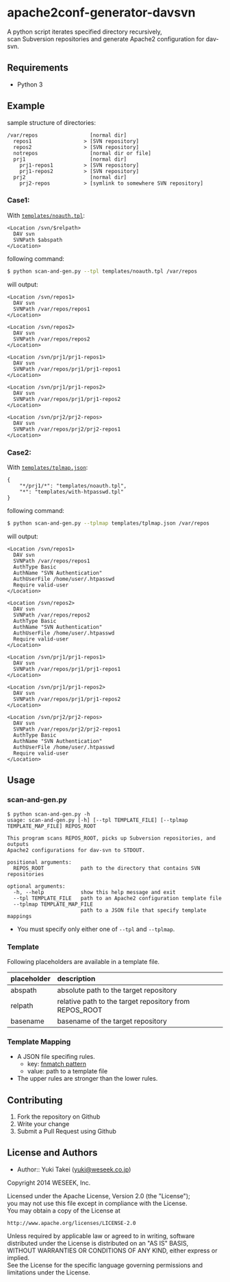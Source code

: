 apache2conf-generator-davsvn
=============================

A python script iterates specified directory recursively,  
scan Subversion repositories and generate Apache2 configuration for dav-svn.

Requirements
------------

* Python 3


Example
-------

sample structure of directories:

```
/var/repos                 [normal dir]
  repos1                 > [SVN repository]
  repos2                 > [SVN repository]
  notrepos                 [normal dir or file]
  prj1                     [normal dir]
    prj1-repos1          > [SVN repository]
    prj1-repos2          > [SVN repository]
  prj2                     [normal dir]
    prj2-repos           > [symlink to somewhere SVN repository]
```

### Case1:

With [`templates/noauth.tpl`](https://github.com/weseek/apache2conf-generator-davsvn/blob/master/templates/noauth.tpl):

```
<Location /svn/$relpath>
  DAV svn
  SVNPath $abspath
</Location>
```

following command:

```bash
$ python scan-and-gen.py --tpl templates/noauth.tpl /var/repos
```

will output:

```
<Location /svn/repos1>
  DAV svn
  SVNPath /var/repos/repos1
</Location>

<Location /svn/repos2>
  DAV svn
  SVNPath /var/repos/repos2
</Location>

<Location /svn/prj1/prj1-repos1>
  DAV svn
  SVNPath /var/repos/prj1/prj1-repos1
</Location>

<Location /svn/prj1/prj1-repos2>
  DAV svn
  SVNPath /var/repos/prj1/prj1-repos2
</Location>

<Location /svn/prj2/prj2-repos>
  DAV svn
  SVNPath /var/repos/prj2/prj2-repos1
</Location>
```

### Case2:

With [`templates/tplmap.json`](https://github.com/weseek/apache2conf-generator-davsvn/blob/master/templates/tplmap.json):

```
{
	"*/prj1/*": "templates/noauth.tpl",
	"*": "templates/with-htpasswd.tpl"
}
```

following command:

```bash
$ python scan-and-gen.py --tplmap templates/tplmap.json /var/repos
```

will output:

```
<Location /svn/repos1>
  DAV svn
  SVNPath /var/repos/repos1
  AuthType Basic
  AuthName "SVN Authentication"
  AuthUserFile /home/user/.htpasswd
  Require valid-user
</Location>

<Location /svn/repos2>
  DAV svn
  SVNPath /var/repos/repos2
  AuthType Basic
  AuthName "SVN Authentication"
  AuthUserFile /home/user/.htpasswd
  Require valid-user
</Location>

<Location /svn/prj1/prj1-repos1>
  DAV svn
  SVNPath /var/repos/prj1/prj1-repos1
</Location>

<Location /svn/prj1/prj1-repos2>
  DAV svn
  SVNPath /var/repos/prj1/prj1-repos2
</Location>

<Location /svn/prj2/prj2-repos>
  DAV svn
  SVNPath /var/repos/prj2/prj2-repos1
  AuthType Basic
  AuthName "SVN Authentication"
  AuthUserFile /home/user/.htpasswd
  Require valid-user
</Location>

```


Usage
-------

### scan-and-gen.py

```
$ python scan-and-gen.py -h
usage: scan-and-gen.py [-h] [--tpl TEMPLATE_FILE] [--tplmap TEMPLATE_MAP_FILE] REPOS_ROOT

This program scans REPOS_ROOT, picks up Subversion repositories, and outputs
Apache2 configurations for dav-svn to STDOUT.

positional arguments:
  REPOS_ROOT            path to the directory that contains SVN repositories

optional arguments:
  -h, --help            show this help message and exit
  --tpl TEMPLATE_FILE   path to an Apache2 configuration template file
  --tplmap TEMPLATE_MAP_FILE
                        path to a JSON file that specify template mappings
```

* You must specify only either one of `--tpl` and `--tplmap`.

### Template

Following placeholders are available in a template file.

placeholder | description
:-----------|:-----------
abspath     | absolute path to the target repository
relpath     | relative path to the target repository from REPOS_ROOT
basename    | basename of the target repository

### Template Mapping

* A JSON file specifing rules.
  * key: [fnmatch pattern](https://docs.python.org/3.4/library/fnmatch.html)
  * value: path to a template file
* The upper rules are stronger than the lower rules.

Contributing
------------

1. Fork the repository on Github
1. Write your change
1. Submit a Pull Request using Github


License and Authors
-------------------
- Author:: Yuki Takei (<yuki@weseek.co.jp>)

Copyright 2014 WESEEK, Inc.

Licensed under the Apache License, Version 2.0 (the "License");  
you may not use this file except in compliance with the License.  
You may obtain a copy of the License at

    http://www.apache.org/licenses/LICENSE-2.0

Unless required by applicable law or agreed to in writing, software  
distributed under the License is distributed on an "AS IS" BASIS,  
WITHOUT WARRANTIES OR CONDITIONS OF ANY KIND, either express or implied.  
See the License for the specific language governing permissions and  
limitations under the License.
